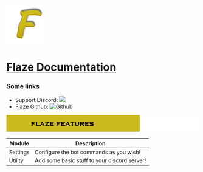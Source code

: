 ![Flaze](docs/images/logo.png)
# [Flaze Documentation](https://github.com/furiozia/Flaze/wiki)  

### Some links
 * Support Discord: [<img src="https://discordapp.com/api/guilds/813024193968734239/widget.png">](https://discord.com/invite/bs2DwaNbm8)
 * Flaze Github: [![Github](https://img.shields.io/badge/Github-Flaze-orange?style=flat-square)](https://github.com/FlazeBot)
  
  
![Flaze Features](docs/images/flaze_features.png)  

|Module|Description|
|-------|-----------|
|Settings|Configure the bot commands as you wish!|
|Utility|Add some basic stuff to your discord server!|
